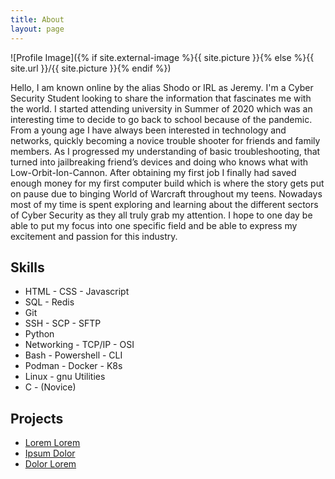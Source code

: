 ```yaml
---
title: About
layout: page
---
```

![Profile Image]({% if site.external-image %}{{ site.picture }}{% else %}{{ site.url }}/{{ site.picture }}{% endif %})

<p>Hello, I am known online by the alias Shodo or IRL as Jeremy. I'm a Cyber Security Student looking to share the information that fascinates me with the world. I started attending university in Summer of 2020 which was an interesting time to decide to go back to school because of the pandemic. From a young age I have always been interested in technology and networks, quickly becoming a novice trouble shooter for friends and family members. As I progressed my understanding of basic troubleshooting, that turned into jailbreaking friend’s devices and doing who knows what with Low-Orbit-Ion-Cannon. After obtaining my first job I finally had saved enough money for my first computer build which is where the story gets put on pause due to binging World of Warcraft throughout my teens. Nowadays most of my time is spent exploring and learning about the different sectors of Cyber Security as they all truly grab my attention. I hope to one day be able to put my focus into one specific field and be able to express my excitement and passion for this industry.</p>

<h2>Skills</h2>

<ul class="skill-list">
	<li>HTML - CSS - Javascript</li>
	<li>SQL - Redis</li>
	<li>Git</li>
	<li>SSH - SCP - SFTP</li>
	<li>Python</li>
	<li>Networking - TCP/IP - OSI</li>
	<li>Bash - Powershell - CLI</li>
	<li>Podman - Docker - K8s</li>
	<li>Linux - gnu Utilities</li>
	<li>C - (Novice)</li>
</ul>

<h2>Projects</h2>

<ul>
	<li><a href="https://github.com/">Lorem Lorem</a></li>
	<li><a href="https://github.com/">Ipsum Dolor</a></li>
	<li><a href="https://github.com/">Dolor Lorem</a></li>
</ul>
